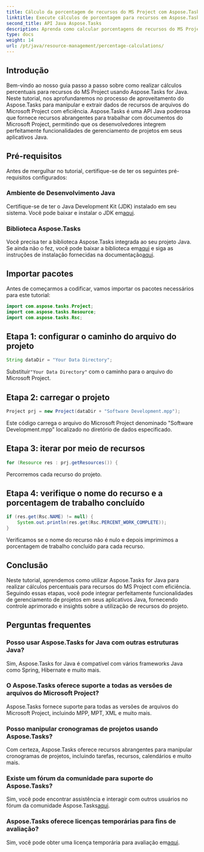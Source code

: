```yaml
---
title: Cálculo da porcentagem de recursos do MS Project com Aspose.Tasks
linktitle: Execute cálculos de porcentagem para recursos em Aspose.Tasks
second_title: API Java Aspose.Tasks
description: Aprenda como calcular porcentagens de recursos do MS Project usando Aspose.Tasks para Java. Guia passo a passo com exemplos de código incluídos.
type: docs
weight: 14
url: /pt/java/resource-management/percentage-calculations/
---
```

## Introdução
Bem-vindo ao nosso guia passo a passo sobre como realizar cálculos percentuais para recursos do MS Project usando Aspose.Tasks for Java. Neste tutorial, nos aprofundaremos no processo de aproveitamento do Aspose.Tasks para manipular e extrair dados de recursos de arquivos do Microsoft Project com eficiência. Aspose.Tasks é uma API Java poderosa que fornece recursos abrangentes para trabalhar com documentos do Microsoft Project, permitindo que os desenvolvedores integrem perfeitamente funcionalidades de gerenciamento de projetos em seus aplicativos Java.
## Pré-requisitos
Antes de mergulhar no tutorial, certifique-se de ter os seguintes pré-requisitos configurados:
### Ambiente de Desenvolvimento Java
 Certifique-se de ter o Java Development Kit (JDK) instalado em seu sistema. Você pode baixar e instalar o JDK em[aqui](https://www.oracle.com/java/technologies/javase-jdk11-downloads.html).
### Biblioteca Aspose.Tasks
Você precisa ter a biblioteca Aspose.Tasks integrada ao seu projeto Java. Se ainda não o fez, você pode baixar a biblioteca em[aqui](https://releases.aspose.com/tasks/java/) e siga as instruções de instalação fornecidas na documentação[aqui](https://reference.aspose.com/tasks/java/).

## Importar pacotes
Antes de começarmos a codificar, vamos importar os pacotes necessários para este tutorial:
```java
import com.aspose.tasks.Project;
import com.aspose.tasks.Resource;
import com.aspose.tasks.Rsc;
```
## Etapa 1: configurar o caminho do arquivo do projeto
```java
String dataDir = "Your Data Directory";
```
 Substituir`"Your Data Directory"` com o caminho para o arquivo do Microsoft Project.
## Etapa 2: carregar o projeto
```java
Project prj = new Project(dataDir + "Software Development.mpp");
```
Este código carrega o arquivo do Microsoft Project denominado "Software Development.mpp" localizado no diretório de dados especificado.
## Etapa 3: iterar por meio de recursos
```java
for (Resource res : prj.getResources()) {
```
Percorremos cada recurso do projeto.
## Etapa 4: verifique o nome do recurso e a porcentagem de trabalho concluído
```java
if (res.get(Rsc.NAME) != null) {
    System.out.println(res.get(Rsc.PERCENT_WORK_COMPLETE));
}
```
Verificamos se o nome do recurso não é nulo e depois imprimimos a porcentagem de trabalho concluído para cada recurso.

## Conclusão
Neste tutorial, aprendemos como utilizar Aspose.Tasks for Java para realizar cálculos percentuais para recursos do MS Project com eficiência. Seguindo essas etapas, você pode integrar perfeitamente funcionalidades de gerenciamento de projetos em seus aplicativos Java, fornecendo controle aprimorado e insights sobre a utilização de recursos do projeto.
## Perguntas frequentes
### Posso usar Aspose.Tasks for Java com outras estruturas Java?
Sim, Aspose.Tasks for Java é compatível com vários frameworks Java como Spring, Hibernate e muito mais.
### O Aspose.Tasks oferece suporte a todas as versões de arquivos do Microsoft Project?
Aspose.Tasks fornece suporte para todas as versões de arquivos do Microsoft Project, incluindo MPP, MPT, XML e muito mais.
### Posso manipular cronogramas de projetos usando Aspose.Tasks?
Com certeza, Aspose.Tasks oferece recursos abrangentes para manipular cronogramas de projetos, incluindo tarefas, recursos, calendários e muito mais.
### Existe um fórum da comunidade para suporte do Aspose.Tasks?
 Sim, você pode encontrar assistência e interagir com outros usuários no fórum da comunidade Aspose.Tasks[aqui](https://forum.aspose.com/c/tasks/15).
### Aspose.Tasks oferece licenças temporárias para fins de avaliação?
 Sim, você pode obter uma licença temporária para avaliação em[aqui](https://purchase.aspose.com/temporary-license/).
